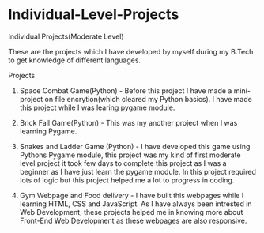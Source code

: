 # Individual-Level-Projects
Individual Projects(Moderate Level)

These are the projects which I have developed by myself during my B.Tech to get knowledge of different languages.

Projects

1. Space Combat Game(Python) - Before this project I have made a mini-project on file encrytion(which cleared my Python basics). I have made this project while I was learing pygame module. 

2. Brick Fall Game(Python) - This was my another project when I was learning Pygame. 

3. Snakes and Ladder Game (Python) - I have developed this game using Pythons Pygame module, this project was my kind of first moderate level project it took few days to complete this project as I was a beginner as I have just learn the pygame module. In this project required lots of logic but this project helped me a lot to progress in coding.

4. Gym Webpage and Food delivery - I have built this webpages while I learning HTML, CSS and JavaScript. As I have always been intrested in Web Development, these projects helped me in knowing more about Front-End Web Development as these webpages are also responsive.

